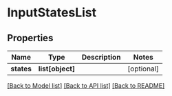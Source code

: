 # InputStatesList

## Properties
Name | Type | Description | Notes
------------ | ------------- | ------------- | -------------
**states** | **list[object]** |  | [optional] 

[[Back to Model list]](../README.md#documentation-for-models) [[Back to API list]](../README.md#documentation-for-api-endpoints) [[Back to README]](../README.md)


